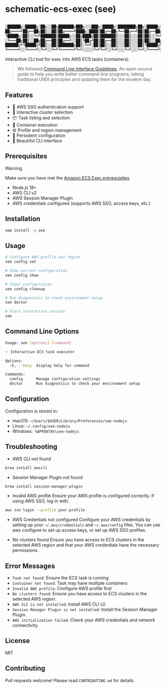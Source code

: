 # schematic-ecs-exec (see)

```bash

░██████╗░█████╗░██╗░░██╗███████╗███╗░░░███╗░█████╗░████████╗██╗░█████╗░
██╔════╝██╔══██╗██║░░██║██╔════╝████╗░████║██╔══██╗╚══██╔══╝██║██╔══██╗
╚█████╗░██║░░╚═╝███████║█████╗░░██╔████╔██║███████║░░░██║░░░██║██║░░╚═╝
░╚═══██╗██║░░██╗██╔══██║██╔══╝░░██║╚██╔╝██║██╔══██║░░░██║░░░██║██║░░██╗
██████╔╝╚█████╔╝██║░░██║███████╗██║░╚═╝░██║██║░░██║░░░██║░░░██║╚█████╔╝
╚═════╝░░╚════╝░╚═╝░░╚═╝╚══════╝╚═╝░░░░░╚═╝╚═╝░░╚═╝░░░╚═╝░░░╚═╝░╚════╝░
```

Interactive CLI tool for exec into AWS ECS tasks (containers)

> We followed [Command Line Interface Guidelines](https://clig.dev/), An open-source guide to help you write better command-line programs, taking traditional UNIX principles and updating them for the modern day.

## Features

- 🔐 AWS SSO authentication support
- 🚀 Interactive cluster selection
- 📦 Task listing and selection
- 🐳 Container execution
- ⚙️ Profile and region management
- 💾 Persistent configuration
- 🎨 Beautiful CLI interface

## Prerequisites

> [!WARNING]
> Make sure you have met the [Amazon ECS Exec prerequisites](https://docs.aws.amazon.com/toolkit-for-jetbrains/latest/userguide/ecs-exec.html#ecs-exec-prereq).

- Node.js 18+
- AWS CLI v2
- AWS Session Manager Plugin
- AWS credentials configured (supports AWS SSO, access keys, etc.)

## Installation

```bash
npm install -g see
```

## Usage

```bash
# Configure AWS profile and region
see config set

# Show current configuration
see config show

# Clear configuration
see config cleanup

# Run diagnostics to check environment setup
see doctor

# Start interactive session
see
```

## Command Line Options

```bash
Usage: see [options] [command]

✨ Interactive ECS task executor

Options:
  -h, --help  display help for command

Commands:
  config      Manage configuration settings
  doctor      Run diagnostics to check your environment setup
```

## Configuration

Configuration is stored in:

- macOS: `~/Users/$USER/Library/Preferences/see-nodejs`
- Linux: `~/.config/see-nodejs`
- Windows:` %APPDATA%\see-nodejs`

## Troubleshooting

- AWS CLI not found

```bash
brew install awscli

```

- Session Manager Plugin not found

```bash
brew install session-manager-plugin
```

- Invalid AWS profile
  Ensure your AWS profile is configured correctly. If using AWS SSO, log in with:

```bash
aws sso login --profile your-profile
```

- AWS Credentials not configured
  Configure your AWS credentials by setting up your `~/.aws/credentials` and `~/.aws/config` files. You can use aws configure to set up access keys, or set up AWS SSO profiles.

- No clusters found
  Ensure you have access to ECS clusters in the selected AWS region and that your AWS credentials have the necessary permissions.

## Error Messages

- `Task not found`: Ensure the ECS task is running
- `Container not found`: Task may have multiple containers
- `Invalid AWS profile`: Configure AWS profile first
- `No clusters found`: Ensure you have access to ECS clusters in the selected AWS region.
- `AWS CLI is not installed`: Install AWS CLI v2.
- `Session Manager Plugin is not installed`: Install the Session Manager Plugin.
- `AWS initialization failed`: Check your AWS credentials and network connectivity.

## License

MIT

## Contributing

Pull requests welcome! Please read `CONTRIBUTING.md` for details.

